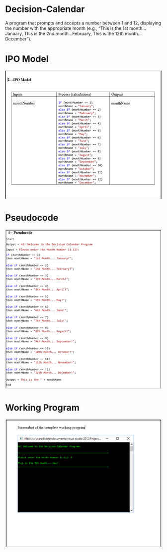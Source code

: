 # Decision-Calendar
A program that prompts and accepts a number between 1 and 12, displaying the number with the appropriate month (e.g., “This is the 1st month…January, This is the 2nd month…February, This is the 12th month…December”).

# IPO Model
![IPO Model](https://raw.githubusercontent.com/kiddjsh/Decision-Calendar/main/image/IMO%20Model.PNG)

# Pseudocode
![Pseudocode](https://raw.githubusercontent.com/kiddjsh/Decision-Calendar/main/image/Pseudocode.PNG)

# Working Program
![Working Program](https://raw.githubusercontent.com/kiddjsh/Decision-Calendar/main/image/Working%20Program.PNG)
